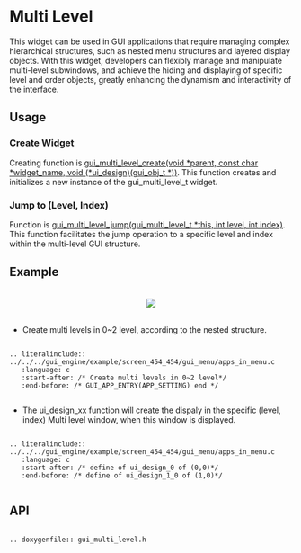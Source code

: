 # Multi Level

This widget can be used in GUI applications that require managing complex hierarchical structures, such as nested menu structures and layered display objects. With this widget, developers can flexibly manage and manipulate multi-level subwindows, and achieve the hiding and displaying of specific level and order objects, greatly enhancing the dynamism and interactivity of the interface.

## Usage

### Create Widget

Creating function is [gui_multi_level_create(void *parent, const char *widget_name, void (*ui_design)(gui_obj_t *))](#gui_multi_level_create). This function creates and initializes a new instance of the gui_multi_level_t widget.
### Jump to (Level, Index)

Function is [gui_multi_level_jump(gui_multi_level_t *this, int level, int index)](#gui_multi_level_jump). This function facilitates the jump operation to a specific level and index within the multi-level GUI structure.

## Example
<br>
<div style="text-align: center"><img src="https://docs.realmcu.com/HoneyGUI/image/widgets/multi_level.gif"  /></div>
<br>

- Create multi levels in 0~2 level, according to the nested structure. 
```eval_rst

.. literalinclude:: ../../../gui_engine/example/screen_454_454/gui_menu/apps_in_menu.c
   :language: c
   :start-after: /* Create multi levels in 0~2 level*/
   :end-before: /* GUI_APP_ENTRY(APP_SETTING) end */


```
- The ui_design_xx function will create the dispaly in the specific (level, index) Multi level window, when this window is displayed.
```eval_rst

.. literalinclude:: ../../../gui_engine/example/screen_454_454/gui_menu/apps_in_menu.c
   :language: c
   :start-after: /* define of ui_design_0 of (0,0)*/
   :end-before: /* define of ui_design_1_0 of (1,0)*/


```
<span id = "gui_multi_level_create">

## API

</span>

```eval_rst

.. doxygenfile:: gui_multi_level.h

```
